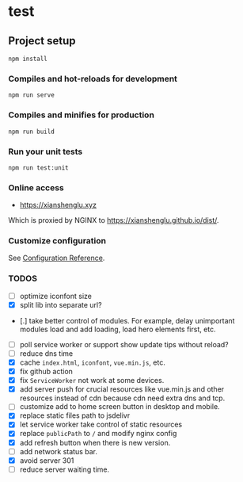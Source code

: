 # test

## Project setup

```
npm install
```

### Compiles and hot-reloads for development

```
npm run serve
```

### Compiles and minifies for production

```
npm run build
```

### Run your unit tests

```
npm run test:unit
```

### Online access

- https://xianshenglu.xyz

Which is proxied by NGINX to https://xianshenglu.github.io/dist/.

### Customize configuration

See [Configuration Reference](https://cli.vuejs.org/config/).

### TODOS

- [ ] optimize iconfont size
- [x] split lib into separate url?
- [.] take better control of modules. For example, delay unimportant modules load and add loading, load hero elements first, etc.
- [ ] poll service worker or support show update tips without reload?
- [ ] reduce dns time
- [x] cache `index.html`, `iconfont`, `vue.min.js`, etc.
- [x] fix github action
- [x] fix `ServiceWorker` not work at some devices.
- [x] add server push for crucial resources like vue.min.js and other resources instead of cdn because cdn need extra dns and tcp.
- [ ] customize add to home screen button in desktop and mobile.
- [x] replace static files path to jsdelivr
- [x] let service worker take control of static resources
- [x] replace `publicPath` to `/` and modify nginx config
- [x] add refresh button when there is new version.
- [ ] add network status bar.
- [x] avoid server 301
- [ ] reduce server waiting time.
